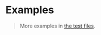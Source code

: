 # Examples

> More examples in [the test files](https://github.com/aureooms/js-sll/tree/master/test/src).
